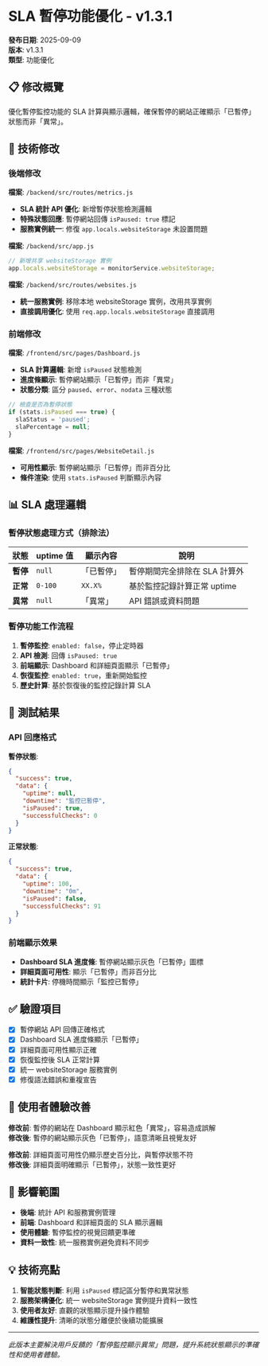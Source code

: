 # SLA 暫停功能優化 - v1.3.1

**發布日期**: 2025-09-09  
**版本**: v1.3.1  
**類型**: 功能優化

## 📋 修改概覽

優化暫停監控功能的 SLA 計算與顯示邏輯，確保暫停的網站正確顯示「已暫停」狀態而非「異常」。

## 🔧 技術修改

### 後端修改

**檔案**: `/backend/src/routes/metrics.js`
- **SLA 統計 API 優化**: 新增暫停狀態檢測邏輯
- **特殊狀態回應**: 暫停網站回傳 `isPaused: true` 標記
- **服務實例統一**: 修復 `app.locals.websiteStorage` 未設置問題

**檔案**: `/backend/src/app.js`
```javascript
// 新增共享 websiteStorage 實例
app.locals.websiteStorage = monitorService.websiteStorage;
```

**檔案**: `/backend/src/routes/websites.js`
- **統一服務實例**: 移除本地 websiteStorage 實例，改用共享實例
- **直接調用優化**: 使用 `req.app.locals.websiteStorage` 直接調用

### 前端修改

**檔案**: `/frontend/src/pages/Dashboard.js`
- **SLA 計算邏輯**: 新增 `isPaused` 狀態檢測
- **進度條顯示**: 暫停網站顯示「已暫停」而非「異常」
- **狀態分類**: 區分 `paused`、`error`、`nodata` 三種狀態

```javascript
// 檢查是否為暫停狀態
if (stats.isPaused === true) {
  slaStatus = 'paused';
  slaPercentage = null;
}
```

**檔案**: `/frontend/src/pages/WebsiteDetail.js`
- **可用性顯示**: 暫停網站顯示「已暫停」而非百分比
- **條件渲染**: 使用 `stats.isPaused` 判斷顯示內容

## 📊 SLA 處理邏輯

### 暫停狀態處理方式（排除法）

| 狀態 | uptime 值 | 顯示內容 | 說明 |
|------|-----------|----------|------|
| **暫停** | `null` | 「已暫停」 | 暫停期間完全排除在 SLA 計算外 |
| **正常** | `0-100` | `XX.X%` | 基於監控記錄計算正常 uptime |
| **異常** | `null` | 「異常」 | API 錯誤或資料問題 |

### 暫停功能工作流程

1. **暫停監控**: `enabled: false`，停止定時器
2. **API 檢測**: 回傳 `isPaused: true`
3. **前端顯示**: Dashboard 和詳細頁面顯示「已暫停」
4. **恢復監控**: `enabled: true`，重新開始監控
5. **歷史計算**: 基於恢復後的監控記錄計算 SLA

## 🧪 測試結果

### API 回應格式

**暫停狀態**:
```json
{
  "success": true,
  "data": {
    "uptime": null,
    "downtime": "監控已暫停",
    "isPaused": true,
    "successfulChecks": 0
  }
}
```

**正常狀態**:
```json
{
  "success": true,
  "data": {
    "uptime": 100,
    "downtime": "0m",
    "isPaused": false,
    "successfulChecks": 91
  }
}
```

### 前端顯示效果

- **Dashboard SLA 進度條**: 暫停網站顯示灰色「已暫停」圖標
- **詳細頁面可用性**: 顯示「已暫停」而非百分比
- **統計卡片**: 停機時間顯示「監控已暫停」

## ✅ 驗證項目

- [x] 暫停網站 API 回傳正確格式
- [x] Dashboard SLA 進度條顯示「已暫停」
- [x] 詳細頁面可用性顯示正確
- [x] 恢復監控後 SLA 正常計算
- [x] 統一 websiteStorage 服務實例
- [x] 修復語法錯誤和重複宣告

## 🔄 使用者體驗改善

**修改前**: 暫停的網站在 Dashboard 顯示紅色「異常」，容易造成誤解  
**修改後**: 暫停的網站顯示灰色「已暫停」，語意清晰且視覺友好

**修改前**: 詳細頁面可用性仍顯示歷史百分比，與暫停狀態不符  
**修改後**: 詳細頁面明確顯示「已暫停」，狀態一致性更好

## 🚀 影響範圍

- **後端**: 統計 API 和服務實例管理
- **前端**: Dashboard 和詳細頁面的 SLA 顯示邏輯
- **使用體驗**: 暫停監控的視覺回饋更準確
- **資料一致性**: 統一服務實例避免資料不同步

## 💡 技術亮點

1. **智能狀態判斷**: 利用 `isPaused` 標記區分暫停和異常狀態
2. **服務架構優化**: 統一 websiteStorage 實例提升資料一致性
3. **使用者友好**: 直觀的狀態顯示提升操作體驗
4. **維護性提升**: 清晰的狀態分離便於後續功能擴展

---
*此版本主要解決用戶反饋的「暫停監控顯示異常」問題，提升系統狀態顯示的準確性和使用者體驗。*